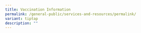 ```yaml
---
title: Vaccination Information
permalink: /general-public/services-and-resources/permalink/
variant: tiptap
description: ""
---
```


